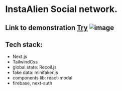  # InstaAlien Social network.
 ## Link to demonstration [Try](https://inst-clone-plum.vercel.app/) ![image](https://www.google.com/url?sa=i&url=https%3A%2F%2Fwww.flaticon.com%2Ffree-stickers%2Fufo&psig=AOvVaw1wtg7TyXhYkKPZ5sixGXmc&ust=1677620488360000&source=images&cd=vfe&ved=0CBAQjRxqFwoTCJiMlbzVtv0CFQAAAAAdAAAAABAE)
 
## Tech stack:
- Next.js
- TailwindCss
- global state: Recoil.js
- fake data: minifaker.js
- components lib: react-modal
- firebase, next-auth
